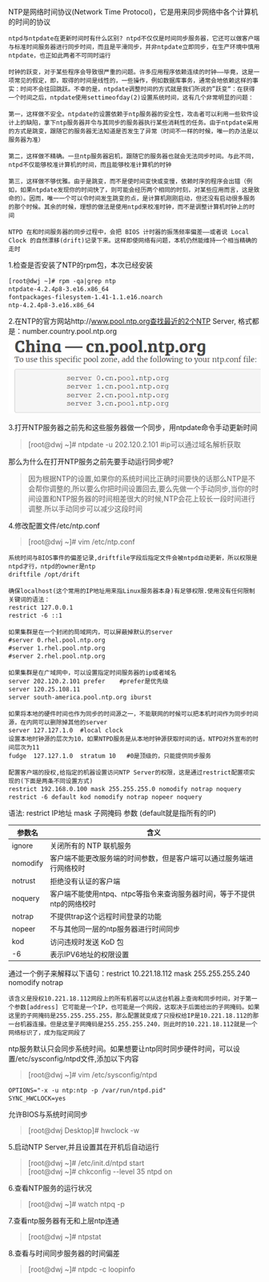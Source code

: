 NTP是网络时间协议(Network Time Protocol)，它是用来同步网络中各个计算机的时间的协议

```
ntpd与ntpdate在更新时间时有什么区别? ntpd不仅仅是时间同步服务器，它还可以做客户端与标准时间服务器进行同步时间，而且是平滑同步，并非ntpdate立即同步，在生产环境中慎用ntpdate，也正如此两者不可同时运行

时钟的跃变，对于某些程序会导致很严重的问题。许多应用程序依赖连续的时钟——毕竟，这是一项常见的假定，即，取得的时间是线性的，一些操作，例如数据库事务，通常会地依赖这样的事实：时间不会往回跳跃。不幸的是，ntpdate调整时间的方式就是我们所说的”跃变“：在获得一个时间之后，ntpdate使用settimeofday(2)设置系统时间，这有几个非常明显的问题：

第一，这样做不安全。ntpdate的设置依赖于ntp服务器的安全性，攻击者可以利用一些软件设计上的缺陷，拿下ntp服务器并令与其同步的服务器执行某些消耗性的任务。由于ntpdate采用的方式是跳变，跟随它的服务器无法知道是否发生了异常（时间不一样的时候，唯一的办法是以服务器为准）

第二，这样做不精确。一旦ntp服务器宕机，跟随它的服务器也就会无法同步时间。与此不同，ntpd不仅能够校准计算机的时间，而且能够校准计算机的时钟

第三，这样做不够优雅。由于是跳变，而不是使时间变快或变慢，依赖时序的程序会出错（例如，如果ntpdate发现你的时间快了，则可能会经历两个相同的时刻，对某些应用而言，这是致命的）。因而，唯一一个可以令时间发生跳变的点，是计算机刚刚启动，但还没有启动很多服务的那个时候。其余的时候，理想的做法是使用ntpd来校准时钟，而不是调整计算机时钟上的时间

NTPD 在和时间服务器的同步过程中，会把 BIOS 计时器的振荡频率偏差——或者说 Local Clock 的自然漂移(drift)记录下来。这样即使网络有问题，本机仍然能维持一个相当精确的走时
```
1.检查是否安装了NTP的rpm包，本次已经安装
```
[root@dwj ~]# rpm -qa|grep ntp
ntpdate-4.2.4p8-3.e16.x86_64
fontpackages-filesystem-1.41-1.1.e16.noarch
ntp-4.2.4p8-3.e16.x86_64
```
2.在NTP的官方网站http://www.pool.ntp.org查找最近的2个NTP Server, 格式都是：number.country.pool.ntp.org
![image](https://github.com/dwjlw1314/DWJ-PROJECT/raw/master/PictureSource/4.24.1.png)

3.打开NTP服务器之前先和这些服务器做一个同步，用ntpdate命令手动更新时间
>[root@dwj ~]# ntpdate -u 202.120.2.101       #ip可以通过域名解析获取

那么为什么在打开NTP服务之前先要手动运行同步呢?
>因为根据NTP的设置,如果你的系统时间比正确时间要快的话那么NTP是不会帮你调整的,所以要么你把时间设置回去,要么先做一个手动同步,当你的时间设置和NTP服务器的时间相差很大的时候,NTP会花上较长一段时间进行调整.所以手动同步可以减少这段时间

4.修改配置文件/etc/ntp.conf
>[root@dwj ~]# vim /etc/ntp.conf

```
系统时间与BIOS事件的偏差记录,driftfile字段后指定文件会被ntpd自动更新，所以权限是ntpd才行，ntpd的owner是ntp
driftfile /opt/drift

确保localhost(这个常用的IP地址用来指Linux服务器本身)有足够权限.使用没有任何限制关键词的语法：
restrict 127.0.0.1
restrict -6 ::1

如果集群是在一个封闭的局域网内，可以屏蔽掉默认的server
#server 0.rhel.pool.ntp.org
#server 1.rhel.pool.ntp.org
#server 2.rhel.pool.ntp.org

如果集群是在广域网中，可以设置指定时间服务器的ip或者域名
server 202.120.2.101 prefer    #prefer是优先级
server 120.25.108.11
server south-america.pool.ntp.org iburst

如果将本地的硬件时间也作为同步的时间源之一，不能联网的时候可以把本机时间作为同步时间源，在内网可以删除掉其他的server
server 127.127.1.0  #local clock
设置本地时钟源的层次为10，如果NTPD服务是从本地时钟源获取时间的话，NTPD对外宣布的时间层次为11
fudge  127.127.1.0  stratum 10   #0是顶级的，只能提供同步服务

配置客户端的授权,给指定的机器设置访问NTP Server的权限，这是通过restrict配置项实现的(下面是两条不同设置方式)
restrict 192.168.0.100 mask 255.255.255.0 nomodify notrap noquery
restrict -6 default kod nomodify notrap nopeer noquery
```
语法: restrict IP地址 mask 子网掩码 参数 (default就是指所有的IP)

参数名 | 含义
---|---
ignore   | 关闭所有的 NTP 联机服务
nomodify | 客户端不能更改服务端的时间参数，但是客户端可以通过服务端进行网络校时
notrust  | 拒绝没有认证的客户端
noquery  | 客户端不能使用ntpq、ntpc等指令来查询服务器时间，等于不提供ntp的网络校时
notrap   | 不提供trap这个远程时间登录的功能
nopeer   | 不与其他同一层的ntp服务器进行时间同步
kod      | 访问违规时发送 KoD 包
-6       | 表示IPV6地址的权限设置

通过一个例子来解释以下语句：restrict 10.221.18.112 mask 255.255.255.240 nomodify notrap
```
该含义是授权10.221.18.112网段上的所有机器可以从这台机器上查询和同步时间，对于第一个参数[address] 它可能是一个IP，也可能是一个网段，这取决于后面给出的子网掩码。如果这里的子网掩码是255.255.255.255，那么配置就变成了只授权给IP是10.221.18.112的那一台机器连接。但是这里子网掩码是255.255.255.240，则此时的10.221.18.112就是一个网络标识了，成为指定网段了
```

ntp服务默认只会同步系统时间。如果想要让ntp同时同步硬件时间，可以设置/etc/sysconfig/ntpd文件,添加以下内容
>[root@dwj ~]# vim /etc/sysconfig/ntpd

```
OPTIONS="-x -u ntp:ntp -p /var/run/ntpd.pid"
SYNC_HWCLOCK=yes
```
允许BIOS与系统时间同步
>[root@dwj Desktop]# hwclock -w

5.启动NTP Server,并且设置其在开机后自动运行
>[root@dwj ~]# /etc/init.d/ntpd start  <br>
>[root@dwj ~]# chkconfig --level 35 ntpd on

6.查看NTP服务的运行状况
>[root@dwj ~]# watch ntpq -p

7.查看ntp服务器有无和上层ntp连通
>[root@dwj ~]# ntpstat

8.查看与时间同步服务器的时间偏差
>[root@dwj ~]# ntpdc -c loopinfo

